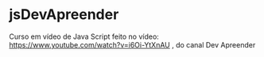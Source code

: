 # jsDevApreender
Curso em vídeo de Java Script feito no vídeo: https://www.youtube.com/watch?v=i6Oi-YtXnAU , do canal Dev Apreender

